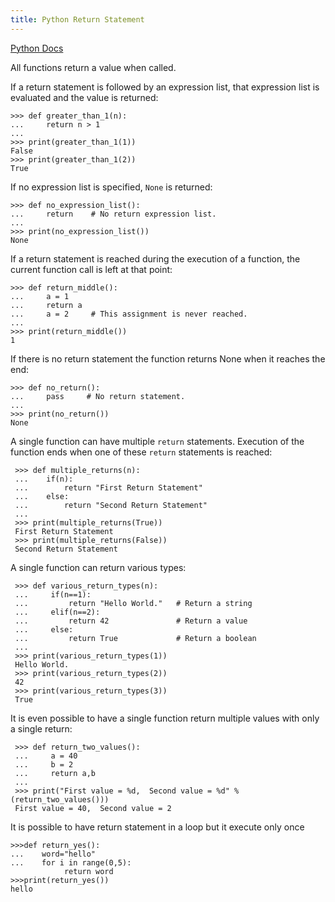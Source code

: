 ```yaml
---
title: Python Return Statement
---
```

<a href='https://docs.python.org/3/reference/simple_stmts.html#the-return-statement' target='_blank' rel='nofollow'>Python Docs</a>

All functions return a value when called.

If a return statement is followed by an expression list, that expression list is evaluated and the value is returned:

    >>> def greater_than_1(n):
    ...     return n > 1
    ...
    >>> print(greater_than_1(1))
    False
    >>> print(greater_than_1(2))
    True

If no expression list is specified, `None` is returned:

    >>> def no_expression_list():
    ...     return    # No return expression list.
    ...
    >>> print(no_expression_list())
    None

If a return statement is reached during the execution of a function, the current function call is left at that point:

    >>> def return_middle():
    ...     a = 1
    ...     return a
    ...     a = 2     # This assignment is never reached.
    ...
    >>> print(return_middle())
    1

If there is no return statement the function returns None when it reaches the end:

    >>> def no_return():
    ...     pass     # No return statement.
    ...
    >>> print(no_return())
    None
     
 A single function can have multiple `return` statements.  Execution of the function ends when one of these `return` statements is reached:
 
     >>> def multiple_returns(n):
     ...    if(n):
     ...        return "First Return Statement"
     ...    else:
     ...        return "Second Return Statement"
     ...
     >>> print(multiple_returns(True))
     First Return Statement
     >>> print(multiple_returns(False))
     Second Return Statement
     
 A single function can return various types:
 
     >>> def various_return_types(n):
     ...     if(n==1):
     ...         return "Hello World."   # Return a string
     ...     elif(n==2):
     ...         return 42               # Return a value
     ...     else:
     ...         return True             # Return a boolean
     ... 
     >>> print(various_return_types(1))
     Hello World.
     >>> print(various_return_types(2))
     42
     >>> print(various_return_types(3))
     True
 
 It is even possible to have a single function return multiple values with only a single return:
 
     >>> def return_two_values():
     ...     a = 40
     ...     b = 2
     ...     return a,b
     ...
     >>> print("First value = %d,  Second value = %d" %(return_two_values()))
     First value = 40,  Second value = 2
     
 It is possible to have return statement in a loop but it execute only once
 
    >>>def return_yes():
    ...    word="hello"    
    ...    for i in range(0,5):
                return word
    >>>print(return_yes())
    hello
    
